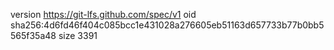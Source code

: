 version https://git-lfs.github.com/spec/v1
oid sha256:4d6fd46f404c085bcc1e431028a276605eb51163d657733b77b0bb5565f35a48
size 3391
